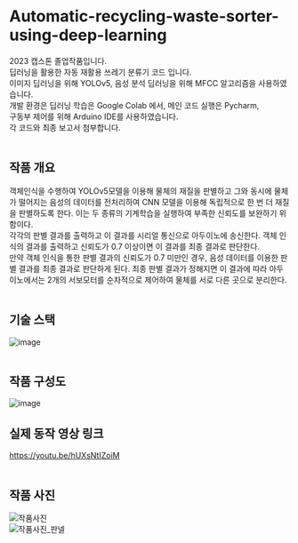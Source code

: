 # Automatic-recycling-waste-sorter-using-deep-learning <br>
2023 캡스톤 졸업작품입니다.<br>
딥러닝을 활용한 자동 재활용 쓰레기 분류기 코드 입니다. <br>
이미지 딥러닝을 위해 YOLOv5,  음성 분석 딥러닝을 위해 MFCC 알고리즘을 사용하였습니다. <br>
개발 환경은 딥러닝 학습은 Google Colab 에서, 메인 코드 실행은 Pycharm, <br>구동부 제어를 위해 Arduino IDE를 사용하였습니다.<br>
각 코드와 최종 보고서 첨부합니다.<br> <br>


## 작품 개요

객체인식을 수행하여 YOLOv5모델을 이용해 물체의 재질을 판별하고 그와 동시에 물체가 떨어지는 음성의 데이터를 전처리하여 CNN 모델을 이용해 독립적으로 한 번 더 재질을 판별하도록 한다. 이는 두 종류의 기계학습을 실행하여 부족한 신뢰도를 보완하기 위함이다. <br>
 각각의 판별 결과를 출력하고 이 결과를 시리얼 통신으로 아두이노에 송신한다. 객체 인식의 결과를 출력하고 신뢰도가 0.7 이상이면 이 결과를 최종 결과로 판단한다. <br>
 만약 객체 인식을 통한 판별 결과의 신뢰도가 0.7 미만인 경우, 음성 데이터를 이용한 판별 결과를 최종 결과로 판단하게 된다. 최종 판별 결과가 정해지면 이 결과에 따라 아두이노에서는 2개의 서보모터를 순차적으로 제어하여 물체를 서로 다른 곳으로 분리한다. <br><br>

## 기술 스택
![image](https://github.com/user-attachments/assets/89fcb846-1881-4ae6-b072-5fd5e9673617) <br><br>

## 작품 구성도
![image](https://github.com/user-attachments/assets/7b9f5f8a-1424-456a-bdc1-011a4f1bb585) <br>
## 실제 동작 영상 링크
https://youtu.be/hUXsNtIZoiM <br><br>

## 작품 사진 
![작품사진](https://github.com/YuNyuk/Automatic-recycling-waste-sorter-using-deep-learning/assets/142381053/cd9a3d2a-465b-4e10-8485-f63ff06be0ad) <br>
![작품사진_판넬](https://github.com/YuNyuk/Automatic-recycling-waste-sorter-using-deep-learning/assets/142381053/30806e6f-0d4f-4fde-a679-30e635763da0)
